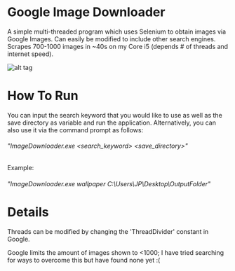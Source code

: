 # Google Image Downloader

A simple multi-threaded program which uses Selenium to obtain images via Google Images.
Can easily be modified to include other search engines.
Scrapes 700-1000 images in ~40s on my Core i5 (depends # of threads and internet speed).

![alt tag](https://raw.githubusercontent.com/jpxue/Google_Image_Downloader/master/app.png)

# How To Run

You can input the search keyword that you would like to use as well as the save directory as variable and run the application.
Alternatively, you can also use it via the command prompt as follows:

###### "ImageDownloader.exe <search_keyword> <save_directory>"

Example:
###### "ImageDownloader.exe wallpaper C:\Users\JP\Desktop\OutputFolder\"

# Details
Threads can be modified by changing the 'ThreadDivider' constant in Google.

Google limits the amount of images shown to <1000; I have tried searching for ways to overcome this but have found none yet :(
